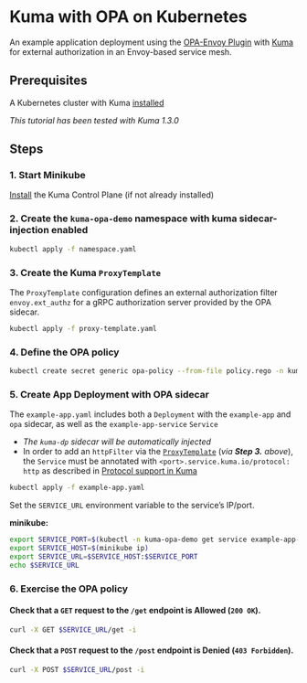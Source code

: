 # Kuma with OPA on Kubernetes

An example application deployment using the [OPA-Envoy Plugin](https://www.openpolicyagent.org/docs/latest/envoy-introduction/) with [Kuma](https://kuma.io/) for external authorization in an Envoy-based service mesh.

## Prerequisites

A Kubernetes cluster with Kuma [installed](https://kuma.io/docs/1.3.0/installation/kubernetes/)

_This tutorial has been tested with Kuma 1.3.0_

## Steps

### 1. Start Minikube

[Install](https://kuma.io/docs/1.3.0/installation/kubernetes/) the Kuma Control Plane (if not already installed)

### 2. Create the `kuma-opa-demo` namespace with kuma sidecar-injection enabled

```sh
kubectl apply -f namespace.yaml
```

### 3. Create the Kuma `ProxyTemplate`

The `ProxyTemplate` configuration defines an external authorization filter `envoy.ext_authz` for a gRPC authorization server provided by the OPA sidecar.

```sh
kubectl apply -f proxy-template.yaml
```

### 4. Define the OPA policy

```sh
kubectl create secret generic opa-policy --from-file policy.rego -n kuma-opa-demo
```

### 5. Create App Deployment with OPA sidecar

The `example-app.yaml` includes both a `Deployment` with the `example-app` and `opa` sidecar, as well as the `example-app-service` `Service`
* _The `kuma-dp` sidecar will be automatically injected_
* In order to add an `httpFilter` via the [`ProxyTemplate`](https://kuma.io/docs/1.3.0/policies/proxy-template/#http-filter) (_via **Step 3.** above_), the `Service` must be annotated with `<port>.service.kuma.io/protocol: http` as described in [Protocol support in Kuma](https://kuma.io/docs/1.3.0/policies/protocol-support-in-kuma/)

```sh
kubectl apply -f example-app.yaml
```

Set the `SERVICE_URL` environment variable to the service’s IP/port.

**minikube:**
```sh
export SERVICE_PORT=$(kubectl -n kuma-opa-demo get service example-app-service -o jsonpath='{.spec.ports[?(@.port==8080)].nodePort}')
export SERVICE_HOST=$(minikube ip)
export SERVICE_URL=$SERVICE_HOST:$SERVICE_PORT
echo $SERVICE_URL
```

### 6. Exercise the OPA policy

#### Check that a `GET` request to the `/get` endpoint is **Allowed** (`200 OK`).

```sh
curl -X GET $SERVICE_URL/get -i
```

#### Check that a `POST` request to the `/post` endpoint is **Denied** (`403 Forbidden`).

```sh
curl -X POST $SERVICE_URL/post -i
```
